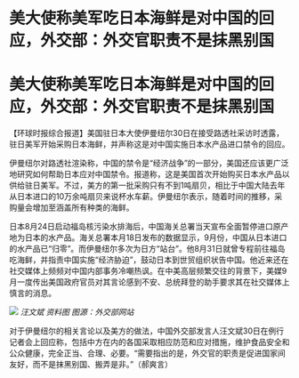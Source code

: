 # 美大使称美军吃日本海鲜是对中国的回应，外交部：外交官职责不是抹黑别国

# 美大使称美军吃日本海鲜是对中国的回应，外交部：外交官职责不是抹黑别国

【环球时报综合报道】美国驻日本大使伊曼纽尔30日在接受路透社采访时透露，驻日美军开始采购日本海鲜，并声称这是对中国实施日本水产品进口禁令的回应。

伊曼纽尔对路透社渲染称，中国的禁令是“经济战争”的一部分，美国还应该更广泛地研究如何帮助日本应对中国禁令。报道称，这是美国首次开始购买日本水产品以供给驻日美军。不过，美方的第一批采购只有不到1吨扇贝，相比于中国大陆去年从日本进口的10万余吨扇贝来说杯水车薪。伊曼纽尔表示，随着时间的推移，采购量会增加至涵盖所有种类的海鲜。

日本8月24日启动福岛核污染水排海后，中国海关总署当天宣布全面暂停进口原产地为日本的水产品。海关总署本月18日发布的数据显示，9月份，中国从日本进口的水产品已“归零”。而伊曼纽尔多次为日方“站台”。他8月31日就曾专程前往福岛吃海鲜，并指责中国实施“经济胁迫”，鼓动日本到世贸组织状告中国。他近来还在社交媒体上频频对中国内部事务冷嘲热讽。在中美高层频繁交往的背景下，美媒9月一度传出美国政府官员对其言论感到不安、总统拜登的助手要求其在社交媒体上慎言的消息。

![](https://inews.gtimg.com/om_bt/OpUhz2YQLfjG8uMXg4zajzpOrL_acrxDfeQI2ePPdLieYAA/1000)
_汪文斌 资料图 图源：外交部网站_

对于伊曼纽尔的相关言论以及美方的做法，中国外交部发言人汪文斌30日在例行记者会上回应称，包括中方在内的各国采取相应防范和应对措施，维护食品安全和公众健康，完全正当、合理、必要。“需要指出的是，外交官的职责是促进国家间友好，而不是抹黑别国、搬弄是非。”（郝爽言）

